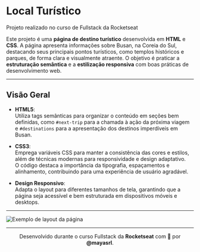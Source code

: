 # Local Turístico

Projeto realizado no curso de Fullstack da Rocketseat

Este projeto é uma **página de destino turístico** desenvolvida em **HTML** e **CSS**. A página apresenta informações sobre Busan, na Coreia do Sul, destacando seus principais pontos turísticos, como templos históricos e parques, de forma clara e visualmente atraente. O objetivo é praticar a **estruturação semântica** e a **estilização responsiva** com boas práticas de desenvolvimento web.

---

## Visão Geral

- **HTML5**:  
  Utiliza tags semânticas para organizar o conteúdo em seções bem definidas, como `#next-trip` para a chamada à ação da próxima viagem e `#destinations` para a apresentação dos destinos imperdíveis em Busan.

- **CSS3**:  
  Emprega variáveis CSS para manter a consistência das cores e estilos, além de técnicas modernas para responsividade e design adaptativo.  
  O código destaca a importância da tipografia, espaçamentos e alinhamento, contribuindo para uma experiência de usuário agradável.

- **Design Responsivo**:  
  Adapta o layout para diferentes tamanhos de tela, garantindo que a página seja acessível e bem estruturada em dispositivos móveis e desktops.

---

![Exemplo de layout da página](https://github.com/user-attachments/assets/ad94e5ba-63dc-4bd1-87b2-d971ea40db9f)

---

<p align="center">
  Desenvolvido durante o curso Fullstack da <strong>Rocketseat</strong> com 💛 por <strong>@mayasrl</strong>.
</p>
